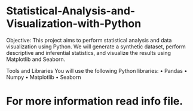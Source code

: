 # Statistical-Analysis-and-Visualization-with-Python

Objective:
This project aims to perform statistical analysis and data visualization using Python. We will generate a synthetic 
dataset, perform descriptive and inferential statistics, and visualize the results using Matplotlib and Seaborn.

Tools and Libraries
You will use the following Python libraries:
• Pandas
• Numpy
• Matplotlib
• Seaborn

# For more information read info file.

